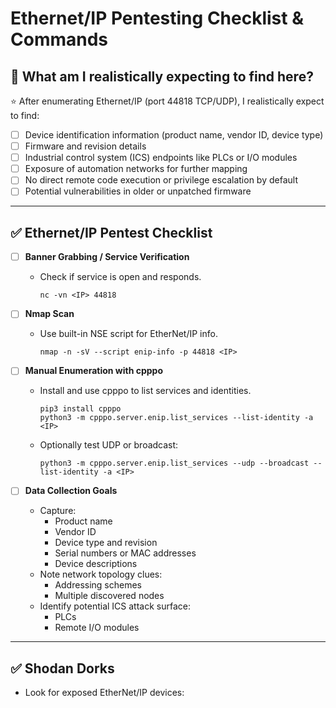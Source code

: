# Ethernet/IP Pentesting Checklist & Commands

## 🎯 What am I realistically expecting to find here?

⭐ After enumerating Ethernet/IP (port 44818 TCP/UDP), I realistically expect to find:

- [ ] Device identification information (product name, vendor ID, device type)
- [ ] Firmware and revision details
- [ ] Industrial control system (ICS) endpoints like PLCs or I/O modules
- [ ] Exposure of automation networks for further mapping
- [ ] No direct remote code execution or privilege escalation by default
- [ ] Potential vulnerabilities in older or unpatched firmware

---

## ✅ Ethernet/IP Pentest Checklist

- [ ] **Banner Grabbing / Service Verification**
  - Check if service is open and responds.
    ```
    nc -vn <IP> 44818
    ```

- [ ] **Nmap Scan**
  - Use built-in NSE script for EtherNet/IP info.
    ```
    nmap -n -sV --script enip-info -p 44818 <IP>
    ```

- [ ] **Manual Enumeration with cpppo**
  - Install and use cpppo to list services and identities.
    ```
    pip3 install cpppo
    python3 -m cpppo.server.enip.list_services --list-identity -a <IP>
    ```
  - Optionally test UDP or broadcast:
    ```
    python3 -m cpppo.server.enip.list_services --udp --broadcast --list-identity -a <IP>
    ```

- [ ] **Data Collection Goals**
  - Capture:
    - Product name
    - Vendor ID
    - Device type and revision
    - Serial numbers or MAC addresses
    - Device descriptions
  - Note network topology clues:
    - Addressing schemes
    - Multiple discovered nodes
  - Identify potential ICS attack surface:
    - PLCs
    - Remote I/O modules

---

## ✅ Shodan Dorks

- Look for exposed EtherNet/IP devices:
